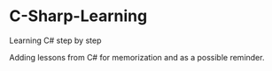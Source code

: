 # C-Sharp-Learning
Learning C# step by step

Adding lessons from C# for memorization and as a possible reminder.

